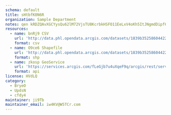 ```yaml
---
schema: default
title: sHtbfK0N6R 
organization: Sample Department 
notes: qen kRDZQAvXGCYysQu62lM72VjsTU8KcrbkHSFO11EeLxV4oKh5ItJNgmdDipf6xGFUP0M5z0LHAE wJyafhS397tqIWTBcoC3i 
resources:
  - name: bnRj9 CSV
    url: 'http://data.phl.opendata.arcgis.com/datasets/1839b35258604422b0b520cbb668df0d_0.csv'
    format: csv
  - name: O9ce6 Shapefile
    url: 'http://data.phl.opendata.arcgis.com/datasets/1839b35258604422b0b520cbb668df0d_0.zip'
    format: shp
  - name: zkosp GeoService
    url: 'https://services.arcgis.com/fLeGjb7u4uXqeF9q/arcgis/rest/services/Air_Monitoring_Stations/FeatureServer/0/query'
    format: api
license: HVdLQ 
category:
  - BryeO 
  - UpdsN 
  - cfdy4 
maintainer: ji9Tb  
maintainer_email: iw4KV@W5TCr.com
---
```

